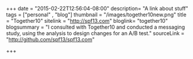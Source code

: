 +++
date = "2015-02-22T12:56:04-08:00"
description= "A link about stuff"
tags = ["personal" , "blog"]
thumbnail = "/images/together10new.png"
title = "Together10"
sitelink = "http://spf13.com"
bloglink= "together10"
blogsummary = "I consulted with Together10 and conducted a messaging study, using the analysis to design changes for an A/B test."
sourceLink = "http://github.com/spf13/spf13.com"

+++

